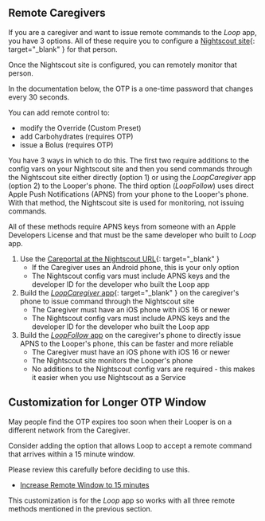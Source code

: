 ## Remote Caregivers

If you are a caregiver and want to issue remote commands to the *Loop* app, you have 3 options. All of these require you to configure a [Nightscout site](../nightscout/overview.md){: target="_blank" } for that person.

Once the Nightscout site is configured, you can remotely monitor that person.

In the documentation below, the OTP is a one-time password that changes every 30 seconds.

You can add remote control to:

* modify the Override (Custom Preset)
* add Carbohydrates (requires OTP)
* issue a Bolus (requires OTP)

You have 3 ways in which to do this. The first two require additions to the config vars on your Nightscout site and then you send commands through the Nightscout site either directly (option 1) or using the *LoopCaregiver* app (option 2) to the Looper's phone. The third option (*LoopFollow*) uses direct Apple Push Notifications (APNS) from your phone to the Looper's phone. With that method, the Nightscout site is used for monitoring, not issuing commands.

All of these methods require APNS keys from someone with an Apple Developers License and that must be the same developer who built to *Loop* app.

1. Use the [Careportal at the Nightscout URL](../nightscout/remote-commands.md){: target="_blank" }
    * If the Caregiver uses an Android phone, this is your only option
    * The Nightscout config vars must include APNS keys and the developer ID for the developer who built the Loop app
2. Build the [*LoopCaregiver* app](../nightscout/loop-caregiver.md){: target="_blank" } on the caregiver's phone to issue command through the Nightscout site
    * The Caregiver must have an iOS phone with iOS 16 or newer
    * The Nightscout config vars must include APNS keys and the developer ID for the developer who built the Loop app
3. Build the [*LoopFollow* app](https://loopfollowdocs.org/remote/remote-control-loop/) on the caregiver's phone to directly issue APNS to the Looper's phone, this can be faster and more reliable
    * The Caregiver must have an iOS phone with iOS 16 or newer
    * The Nightscout site monitors the Looper's phone
    * No additions to the Nightscout config vars are required - this makes it easier when you use Nightscout as a Service

## Customization for Longer OTP Window

May people find the OTP expires too soon when their Looper is on a different network from the Caregiver.

Consider adding the option that allows Loop to accept a remote command that arrives within a 15 minute window.

Please review this carefully before deciding to use this.

* [Increase Remote Window to 15 minutes](https://www.loopandlearn.org/loop-features-in-development/#remote-window)

This customization is for the *Loop* app so works with all three remote methods mentioned in the previous section.
